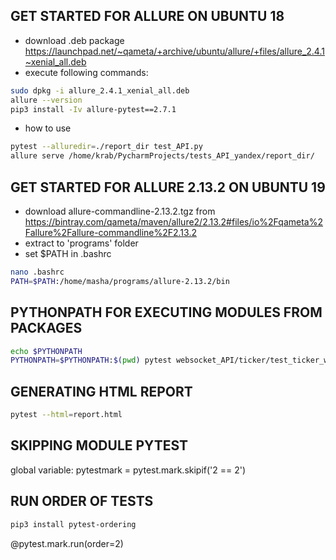 ## GET STARTED FOR ALLURE ON UBUNTU 18

* download .deb package https://launchpad.net/~qameta/+archive/ubuntu/allure/+files/allure_2.4.1~xenial_all.deb
* execute following commands:
```bash
sudo dpkg -i allure_2.4.1_xenial_all.deb
allure --version
pip3 install -Iv allure-pytest==2.7.1

```
* how to use
```bash
pytest --alluredir=./report_dir test_API.py
allure serve /home/krab/PycharmProjects/tests_API_yandex/report_dir/
```

## GET STARTED FOR ALLURE 2.13.2 ON UBUNTU 19
* download allure-commandline-2.13.2.tgz from   https://bintray.com/qameta/maven/allure2/2.13.2#files/io%2Fqameta%2Fallure%2Fallure-commandline%2F2.13.2
* extract to 'programs' folder
* set $PATH in .bashrc
```bash
nano .bashrc
PATH=$PATH:/home/masha/programs/allure-2.13.2/bin
```
## PYTHONPATH FOR EXECUTING MODULES FROM PACKAGES 

```bash
echo $PYTHONPATH 
PYTHONPATH=$PYTHONPATH:$(pwd) pytest websocket_API/ticker/test_ticker_ws.py 
```
## GENERATING HTML REPORT

```bash
pytest --html=report.html
```
## SKIPPING MODULE PYTEST

global variable:
pytestmark = pytest.mark.skipif('2 == 2')

## RUN ORDER OF TESTS
```bash
pip3 install pytest-ordering
```
@pytest.mark.run(order=2)
